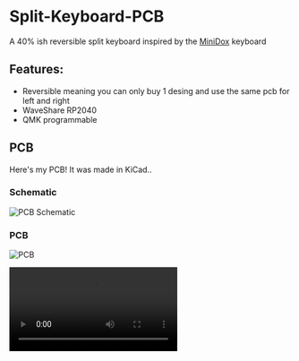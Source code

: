 # Split-Keyboard-PCB
A 40% ish reversible split keyboard inspired by the [MiniDox](https://github.com/That-Canadian/MiniDox_PCB) keyboard

## Features:

- Reversible meaning you can only buy 1 desing and use the same pcb for left and right
- WaveShare RP2040
- QMK programmable

## PCB

Here's my PCB! It was made in KiCad..

### Schematic
![PCB Schematic](https://hc-cdn.hel1.your-objectstorage.com/s/v3/d4725ec4d13e3297cc43a62d7b7fab30dcb2146b_screenshot_20250429_141337.png)

### PCB
![PCB](https://hc-cdn.hel1.your-objectstorage.com/s/v3/6fd86ed159e54548f2f056bee3e29779e99444c3_screenshot_20250429_141025.png)

![test](demo.mp4)

